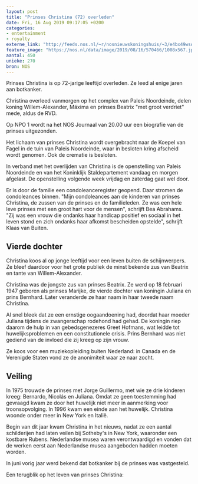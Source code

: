 ```yaml
---
layout: post
title: "Prinses Christina (72) overleden"
date: Fri, 16 Aug 2019 09:17:05 +0200
categories: 
- entertainment 
- royalty 
externe_link: "http://feeds.nos.nl/~r/nosnieuwskoningshuis/~3/e4bx49wsAes/2297726"
feature_image: "https://nos.nl/data/image/2019/08/16/570466/1008x567.jpg"
aantal: 450
unieke: 270
bron: NOS
---
```


<p>Prinses Christina is op 72-jarige leeftijd overleden. Ze leed al enige jaren aan botkanker.</p>
<p>Christina overleed vanmorgen op het complex van Paleis Noordeinde, delen koning Willem-Alexander, Máxima en prinses Beatrix "met groot verdriet" mede, aldus de RVD.</p>
<p>Op NPO 1 wordt na het NOS Journaal van 20.00 uur een biografie van de prinses uitgezonden.</p>
<p>Het lichaam van prinses Christina wordt overgebracht naar de Koepel van Fagel in de tuin van Paleis Noordeinde, waar in besloten kring afscheid wordt genomen. Ook de crematie is besloten.</p>
<p>In verband met het overlijden van Christina is de openstelling van Paleis Noordeinde en van het Koninklijk Staldepartement vandaag en morgen afgelast. De openstelling volgende week vrijdag en zaterdag gaat wel door.</p>
<p>Er is door de familie een condoleanceregister geopend. Daar stromen de condoleances binnen. "Mijn condoleances aan de kinderen van prinses Christina, de zussen van de prinses en de familieleden. Ze was een hele leve prinses met een groot hart voor de mensen", schrijft Bea Abrahams. "Zij was een vrouw die ondanks haar handicap positief en sociaal in het leven stond en zich ondanks haar afkomst bescheiden opstelde", schrijft Klaas van Buiten.</p>
<h2>Vierde dochter</h2>
<p>Christina koos al op jonge leeftijd voor een leven buiten de schijnwerpers. Ze bleef daardoor voor het grote publiek de minst bekende zus van Beatrix en tante van Willem-Alexander.</p>
<p>Christina was de jongste zus van prinses Beatrix. Ze werd op 18 februari 1947 geboren als prinses Marijke, de vierde dochter van koningin Juliana en prins Bernhard. Later veranderde ze haar naam in haar tweede naam Christina.</p>
<p>Al snel bleek dat ze een ernstige oogaandoening had, doordat haar moeder Juliana tijdens de zwangerschap rodehond had gehad. De koningin riep daarom de hulp in van gebedsgenezeres Greet Hofmans, wat leidde tot huwelijksproblemen en een constitutionele crisis. Prins Bernhard was niet gediend van de invloed die zij kreeg op zijn vrouw.</p>
<p>Ze koos voor een muziekopleiding buiten Nederland: in Canada en de Verenigde Staten vond ze de anonimiteit waar ze naar zocht.</p>
<h2>Veiling</h2>
<p>In 1975 trouwde de prinses met Jorge Guillermo, met wie ze drie kinderen kreeg: Bernardo, Nicolás en Juliana. Omdat ze geen toestemming had gevraagd kwam ze door het huwelijk niet meer in aanmerking voor troonsopvolging. In 1996 kwam een einde aan het huwelijk. Christina woonde onder meer in New York en Italië.</p>
<p>Begin van dit jaar kwam Christina in het nieuws, nadat ze een aantal schilderijen had laten veilen bij Sotheby's in New York, waaronder een kostbare Rubens. Nederlandse musea waren verontwaardigd en vonden dat de werken eerst aan Nederlandse musea aangeboden hadden moeten worden.</p>
<p>In juni vorig jaar werd bekend dat botkanker bij de prinses was vastgesteld.</p>
<p>Een terugblik op het leven van prinses Christina: </p><img src="http://feeds.feedburner.com/~r/nosnieuwskoningshuis/~4/e4bx49wsAes" height="1" width="1" alt=""/>
